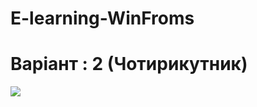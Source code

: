 # E-learning-WinFroms

# Варіант :  2 (Чотирикутник)

![](https://github.com/andrewDubyk/E-learning-WinFroms/blob/master/docs/Task.png)

##
